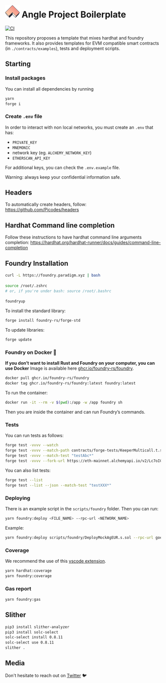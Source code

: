 # <img src="logo.svg" alt="Angle Borrowing Module" height="40px"> Angle Project Boilerplate

[![CI](https://github.com/AngleProtocol/savings-rate/workflows/CI/badge.svg)](https://github.com/AngleProtocol/savings-rate/actions?query=workflow%3ACI)

This repository proposes a template that mixes hardhat and foundry frameworks. It also provides templates for EVM compatible smart contracts (in `./contracts/examples`), tests and deployment scripts.

## Starting

### Install packages

You can install all dependencies by running

```bash
yarn
forge i
```

### Create `.env` file

In order to interact with non local networks, you must create an `.env` that has:

- `PRIVATE_KEY`
- `MNEMONIC`
- network key (eg. `ALCHEMY_NETWORK_KEY`)
- `ETHERSCAN_API_KEY`

For additional keys, you can check the `.env.example` file.

Warning: always keep your confidential information safe.

## Headers

To automatically create headers, follow: https://github.com/Picodes/headers

## Hardhat Command line completion

Follow these instructions to have hardhat command line arguments completion: https://hardhat.org/hardhat-runner/docs/guides/command-line-completion

## Foundry Installation

```bash
curl -L https://foundry.paradigm.xyz | bash

source /root/.zshrc
# or, if you're under bash: source /root/.bashrc

foundryup
```

To install the standard library:

```bash
forge install foundry-rs/forge-std
```

To update libraries:

```bash
forge update
```

### Foundry on Docker 🐳

**If you don’t want to install Rust and Foundry on your computer, you can use Docker**
Image is available here [ghcr.io/foundry-rs/foundry](http://ghcr.io/foundry-rs/foundry).

```bash
docker pull ghcr.io/foundry-rs/foundry
docker tag ghcr.io/foundry-rs/foundry:latest foundry:latest
```

To run the container:

```bash
docker run -it --rm -v $(pwd):/app -w /app foundry sh
```

Then you are inside the container and can run Foundry’s commands.

### Tests

You can run tests as follows:

```bash
forge test -vvvv --watch
forge test -vvvv --match-path contracts/forge-tests/KeeperMulticall.t.sol
forge test -vvvv --match-test "testAbc*"
forge test -vvvv --fork-url https://eth-mainnet.alchemyapi.io/v2/Lc7oIGYeL_QvInzI0Wiu_pOZZDEKBrdf
```

You can also list tests:

```bash
forge test --list
forge test --list --json --match-test "testXXX*"
```

### Deploying

There is an example script in the `scripts/foundry` folder. Then you can run:

```bash
yarn foundry:deploy <FILE_NAME> --rpc-url <NETWORK_NAME>
```

Example:

```bash
yarn foundry:deploy scripts/foundry/DeployMockAgEUR.s.sol --rpc-url goerli
```

### Coverage

We recommend the use of this [vscode extension](ryanluker.vscode-coverage-gutters).

```bash
yarn hardhat:coverage
yarn foundry:coverage
```

### Gas report

```bash
yarn foundry:gas
```

## Slither

```bash
pip3 install slither-analyzer
pip3 install solc-select
solc-select install 0.8.11
solc-select use 0.8.11
slither .
```

## Media

Don't hesitate to reach out on [Twitter](https://twitter.com/AngleProtocol) 🐦
